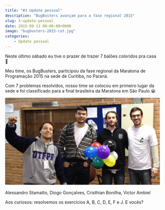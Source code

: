 ```yaml
---
title: "#3 Update pessoal"
description: "BugBusters avançam para a fase regional 2015"
slug: 3-update-pessoal
date: 2015-09-13 00:00:00+0000
image: "bugbusters-2015-cut.jpg"
categories:
    - Update pessoal
---
```


Neste último sábado eu tive o prazer de trazer 7 balões coloridos pra casa 🙂

Meu time, os BugBusters, participou da fase regional da Maratona de Programação 2015 na sede de Curitiba, no Paraná.

Com 7 problemas resolvidos, nosso time se colocou em primeiro lugar da sede e foi classificado para a final brasileira da Maratona em São Paulo 😀

![BugBusters 2015](bugbusters-2015.jpg)

Alessandro Stamatto, Diogo Gonçalves, Cristhian Bonilha, Victor Ambiel

Aos curiosos: resolvemos os exercícios A, B, C, D, E, F e J. E vocês?
